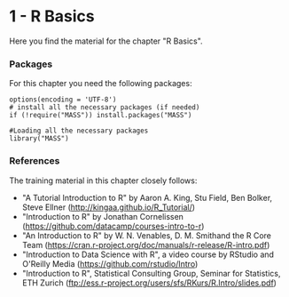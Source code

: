 # 1 - R Basics

Here you find the material for the chapter "R Basics".

### Packages
For this chapter you need the following packages:

```{r, include=TRUE, message=FALSE, warning=FALSE}
options(encoding = 'UTF-8')
# install all the necessary packages (if needed)
if (!require("MASS")) install.packages("MASS")

#Loading all the necessary packages
library("MASS")

```

### References
The training material in this chapter closely follows:
- "A Tutorial Introduction to R" by Aaron A. King, Stu Field, Ben Bolker, Steve Ellner (http://kingaa.github.io/R_Tutorial/)
- "Introduction to R" by Jonathan Cornelissen (https://github.com/datacamp/courses-intro-to-r)
- "An Introduction to R" by W. N. Venables, D. M. Smithand the R Core Team (https://cran.r-project.org/doc/manuals/r-release/R-intro.pdf)
- "Introduction to Data Science with R", a video course by RStudio and O'Reilly Media (https://github.com/rstudio/Intro)
- "Introduction to R", Statistical Consulting Group, Seminar for Statistics, ETH Zurich (ftp://ess.r-project.org/users/sfs/RKurs/R.Intro/slides.pdf)
